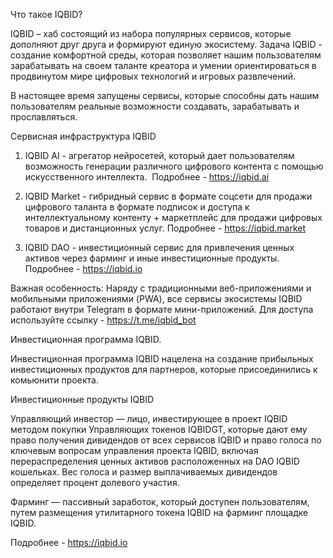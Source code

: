 Что такое IQBID?

IQBID – хаб состоящий из набора популярных сервисов, которые дополняют друг друга и формируют единую экосистему. Задача IQBID  - создание комфортной среды, которая позволяет нашим пользователям зарабатывать на своем таланте креатора и умении ориентироваться в продвинутом мире цифровых технологий и игровых развлечений.

В настоящее время запущены сервисы, которые способны дать нашим пользователям реальные возможности создавать, зарабатывать и прославляться.

Сервисная инфраструктура IQBID

1. IQBID AI  - агрегатор нейросетей, который дает пользователям возможность генерации различного цифрового контента с помощью искусственного интеллекта.  Подробнее  - https://iqbid.ai  
       
2. IQBID Market  - гибридный сервис в формате соцсети для продажи цифрового таланта в формате подписок и доступа к интеллектуальному контенту + маркетплейс для продажи цифровых товаров и дистанционных услуг. Подробнее - https://iqbid.market 

3. IQBID DAO  - инвестиционный сервис для привлечения ценных активов через фарминг и иные инвестиционные продукты. Подробнее - https://iqbid.io 

Важная особенность: Наряду с традиционными веб-приложениями и мобильными приложениями (PWA), все сервисы экосистемы IQBID работают внутри Telegram в формате мини-приложений. Для доступа используйте ссылку - https://t.me/iqbid_bot 

Инвестиционная программа IQBID.

Инвестиционная программа IQBID нацелена на создание прибыльных инвестиционных продуктов для партнеров, которые присоединились к комьюнити проекта.

Инвестиционные продукты IQBID

Управляющий инвестор — лицо, инвестирующее в проект IQBID методом покупки Управляющих токенов IQBIDGT, которые дают ему право получения дивидендов от всех сервисов IQBID и право голоса по ключевым вопросам управления проекта IQBID, включая перераспределения ценных активов расположенных на DAO IQBID кошельках. Вес голоса и размер выплачиваемых дивидендов определяет процент долевого участия. 

Фарминг — пассивный заработок, который доступен пользователям, путем размещения утилитарного токена IQBID на фарминг площадке IQBID.

Подробнее - https://iqbid.io 
